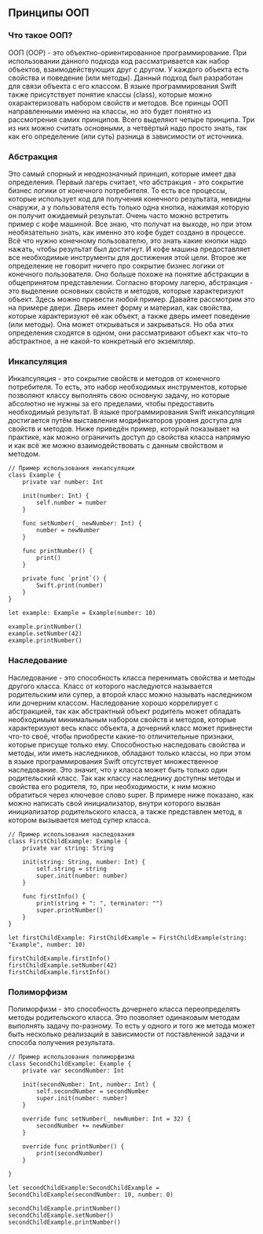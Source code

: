 ## Принципы ООП
### Что такое ООП?
ООП (OOP) - это объектно-ориентированное программирование. При использовании данного подхода код рассматривается как набор объектов, взаимодействующих друг с другом. У каждого объекта есть свойства и поведение (или методы). Данный подход был разработан для связи объекта с его классом. В языке программирования Swift также присутствует понятие классы (class), которые можно охарактеризовать набором свойств и методов. Все принцы ООП направленными именно на классы, но это будет понятно из рассмотрения самих принципов. Всего выделяют четыре принципа. Три из них можно считать основными, а четвёртый надо просто знать, так как его определение (или суть) разница в зависимости от источника.
### Абстракция
Это самый спорный и неоднозначный принцип, которые имеет два определения. Первый лагерь считает, что абстракция - это сокрытие бизнес логики от конечного потребителя. То есть все процессы, которые использует код для получения конечного результата, невидны снаружи, а у пользователя есть только одна кнопка, нажимая которую он получит ожидаемый результат. Очень часто можно встретить пример с кофе машиной. Все знаю, что получат на выходе, но при этом необязательно знать, как именно это кофе будет создано в процессе. Всё что нужно конечному пользователю, это знать какие кнопки надо нажать, чтобы результат был достигнут. И кофе машина предоставляет все необходимые инструменты для достижения этой цели.
Второе же определение не говорит ничего про сокрытие бизнес логики от конечного пользователя. Оно больше похоже на понятие абстракции в общепринятом представлении. Согласно второму лагерю, абстракция - это выделение основных свойств и методов, которые характеризуют объект. Здесь можно привести любой пример. Давайте рассмотрим это на примере двери. Дверь имеет форму и материал, как свойства, которые характеризуют её как объект, а также дверь имеет поведение (или методы). Она может открываться и закрываться.
Но оба этих определения сходятся в одном, они рассматривают объект как что-то абстрактное, а не какой-то конкретный его экземпляр.
### Инкапсуляция
Инкапсуляция - это сокрытие свойств и методов от конечного потребителя. То есть, это набор необходимых инструментов, которые позволяют классу выполнять свою основную задачу, но которые абсолютно не нужны за его пределами, чтобы предоставить необходимый результат. В языке программирования Swift инкапсуляция достигается путём выставления модификаторов уровня доступа для свойств и методов. Ниже приведён пример, который показывает на практике, как можно ограничить доступ до свойства класса напрямую и как всё же можно взаимодействовать с данным свойством и методом.
```
// Пример использования инкапсуляции
class Example {
    private var number: Int
    
    init(number: Int) {
        self.number = number
    }
    
    func setNumber(_ newNumber: Int) {
        number = newNumber
    }
    
    func printNumber() {
        print()
    }
    
    private func `print`() {
        Swift.print(number)
    }
}

let example: Example = Example(number: 10)

example.printNumber()
example.setNumber(42)
example.printNumber()
```
### Наследование
Наследование - это способность класса перенимать свойства и методы другого класса. Класс от которого наследуются называется родительским или супер, а второй класс можно называть наследником или дочерним классом. Наследование хорошо коррелирует с абстракцией, так как абстрактный объект родитель может обладать необходимым минимальным набором свойств и методов, которые характеризуют весь класс объекта, а дочерний класс может привнести что-то своё, чтобы приобрести какие-то отличительные признаки, которые присуще только ему. Способностью наследовать свойства и методы, или иметь наследников, обладают только классы, но при этом в языке программирования Swift отсутствует множественное наследование. Это значит, что у класса может быть только один родительский класс.  Так как классу наследнику доступны методы и свойства его родителя, то, при необходимости, к ним можно обратиться через ключевое слово super. В примере ниже показано, как можно написать свой инициализатор, внутри которого вызван инициализатор родительского класса, а также представлен метод, в котором вызывается метод супер класса.
```
// Пример использования наследования
class FirstChildExample: Example {
    private var string: String
    
    init(string: String, number: Int) {
        self.string = string
        super.init(number: number)
    }
    
    func firstInfo() {
		print(string + ": ", terminator: "")
       	super.printNumber()
    }
}

let firstChildExample: FirstChildExample = FirstChildExample(string: "Example", number: 10)

firstChildExample.firstInfo()
firstChildExample.setNumber(42)
firstChildExample.firstInfo()

```
### Полиморфизм
Полиморфизм - это способность дочернего класса переопределять методы родительского класса. Это позволяет одинаковым методам выполнять задачу по-разному. То есть у одного и того же метода может быть несколько реализаций в зависимости от поставленной задачи и способа получения результата. 
```
// Пример использования полиморфизма
class SecondChildExample: Example {
    private var secondNumber: Int
    
    init(secondNumber: Int, number: Int) {
        self.secondNumber = secondNumber
        super.init(number: number)
    }
    
    override func setNumber(_ newNumber: Int = 32) {
        secondNumber += newNumber
    }
    
    override func printNumber() {
        print(secondNumber)
    }
    
}

let secondChildExample:SecondChildExample = SecondChildExample(secondNumber: 10, number: 0)

secondChildExample.printNumber()
secondChildExample.setNumber()
secondChildExample.printNumber()
```